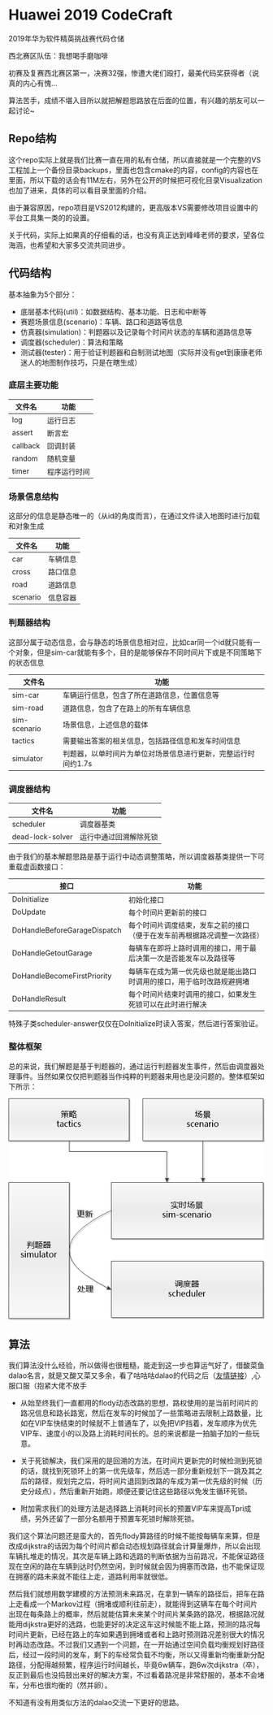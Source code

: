 # Huawei 2019 CodeCraft
2019年华为软件精英挑战赛代码仓储

西北赛区队伍：我想喝手磨咖啡

初赛及复赛西北赛区第一，决赛32强，惨遭大佬们殴打，最美代码奖获得者（说真的内心有愧...

算法苦手，成绩不堪入目所以就把解题思路放在后面的位置，有兴趣的朋友可以一起讨论~

## Repo结构

这个repo实际上就是我们比赛一直在用的私有仓储，所以直接就是一个完整的VS工程加上一个备份目录backups，里面也包含cmake的内容，config的内容也在里面，所以下载的话会有11M左右，另外在公开的时候把可视化目录Visualization也加了进来，具体的可以看目录里面的介绍。

由于兼容原因，repo项目是VS2012构建的，更高版本VS需要修改项目设置中的平台工具集一类的的设置。

关于代码，实际上如果真的仔细看的话，也没有真正达到峰峰老师的要求，望各位海涵，也希望和大家多交流共同进步。

## 代码结构

基本抽象为5个部分：

- 底层基本代码(util)：如数据结构、基本功能、日志和中断等
- 赛题场景信息(scenario)：车辆、路口和道路等信息
- 仿真器(simulation)：判题器以及记录每个时间片状态的车辆和道路信息等
- 调度器(scheduler)：算法和策略
- 测试器(tester)：用于验证判题器和自制测试地图（实际并没有get到康康老师迷人的地图制作技巧，只是在瞎生成）

### 底层主要功能

|文件名|功能|
|----|----|
|log|运行日志|
|assert|断言宏|
|callback|回调封装|
|random|随机变量|
|timer|程序运行时间|

### 场景信息结构

这部分的信息是静态唯一的（从id的角度而言），在通过文件读入地图时进行加载和对象生成

|文件名|功能|
|----|----|
|car|车辆信息|
|cross|路口信息|
|road|道路信息|
|scenario|信息容器|

### 判题器结构

这部分属于动态信息，会与静态的场景信息相对应，比如car同一个id就只能有一个对象，但是sim-car就能有多个，目的是能够保存不同时间片下或是不同策略下的状态信息

|文件名|功能|
|----|----|
|sim-car|车辆运行信息，包含了所在道路信息，位置信息等|
|sim-road|道路信息，包含了在路上的所有车辆信息|
|sim-scenario|场景信息，上述信息的载体|
|tactics|需要输出答案的相关信息，包括路径信息和发车时间信息|
|simulator|判题器，以单时间片为单位对场景信息进行更新，完整运行时间约1.7s|

### 调度器结构

|文件名|功能|
|----|----|
|scheduler|调度器基类|
|dead-lock-solver|运行中通过回溯解除死锁|

由于我们的基本解题思路是基于运行中动态调整策略，所以调度器基类提供一下可重载虚函数接口：

|接口|功能|
|----|----|
|DoInitialize|初始化接口|
|DoUpdate|每个时间片更新前的接口|
|DoHandleBeforeGarageDispatch|每个时间片调度结束，发车之前的接口（便于在发车前再根据路况调整一次路径）|
|DoHandleGetoutGarage|每辆车在即将上路时调用的接口，用于最后决策一次是否能发车以及路径等|
|DoHandleBecomeFirstPriority|每辆车在成为第一优先级也就是能出路口时调用的接口，用于临时改路规避拥堵|
|DoHandleResult|每个时间片结束时调用的接口，如果发生死锁可以在此时进行解决|

特殊子类scheduler-answer仅仅在DoInitialize时读入答案，然后进行答案验证。

### 整体框架

总的来说，我们解题是基于判题器的，通过运行判题器发生事件，然后由调度器处理事件。当然如果仅仅把判题器当作纯粹的判题器来用也是没问题的。整体框架如下所示：

![can not find the picture](./introduction/introduction.png)

## 算法

我们算法没什么经验，所以做得也很粗糙，能走到这一步也算运气好了，借酸菜鱼dalao名言，就是又酸又菜又多余，看了咕咕咕dalao的代码之后（[友情链接](https://github.com/kongroo/Huawei-CodeCraft-2019)）,心服口服（抱紧大佬不放手

- 从始至终我们一直都用的flody动态改路的思想，路权使用的是当前时间片的路况信息和路长路宽，然后在发车的时候加了一些策略进去限制上路数量，比如在VIP车快结束的时候就不上普通车了，以免把VIP挡着，发车顺序为优先VIP车、速度小的以及路上消耗时间长的。总的来说都是一拍脑子加的一些玩意。

- 关于死锁解决，我们采用的是回溯的方法，在时间片更新完的时候检测到死锁的话，就找到死锁环上的第一优先级车，然后选一部分重新规划下一跳及其之后的路径，规划完之后，将时间片退回到改路的车成为第一优先级的时候（历史分歧点），然后重新开始跑，顺便还要记住这些路径以免发生循环死锁。

- 附加需求我们的处理方法是选择路上消耗时间长的预置VIP车来提高Tpri成绩，另外还留了一部分名额用于预置车死锁时解除死锁。

我们这个算法问题还是蛮大的，首先flody算路径的时候不能按每辆车来算，但是改成dijkstra的话因为每个时间片都会动态规划路径就会计算量爆炸，所以会出现车辆扎堆走的情况，其次是车辆上路和选路的判断依据为当前路况，不能保证路径现在空闲的路在车辆到达时仍然空闲，到时候就会因为拥塞而改路，也不能保证现在拥塞的路未来就不能往上走，道路利用率就很低。

然后我们就想用数学建模的方法预测未来路况，在拿到一辆车的路径后，把车在路上走看成一个Markov过程（拥堵或顺利往前走），就能得到这辆车在每个时间片出现在每条路上的概率，然后就能估算未来某个时间片某条路的路况，根据路况就能用dijkstra更好的选路，也能更好的决定这车这时候能不能上路，预测的路况每时间片更新，已经在路上的车如果遇到拥堵或者和上路时预测路况差别很大的情况时再动态改路。不过我们又遇到一个问题，在一开始通过空间负载均衡规划好路径后，经过一段时间的发车，剩下的车经常负载不均衡，所以又得重新均衡重新分配路径，分配得越频繁，程序运行时间越长，毕竟6w辆车，跑6w次dijkstra（卒），反正到最后也没捣鼓出来好的解决方案，不过看着路况是非常舒服的，基本不会堵车，分布也很均衡的（然并卵）。

不知道有没有用类似方法的dalao交流一下更好的思路。
